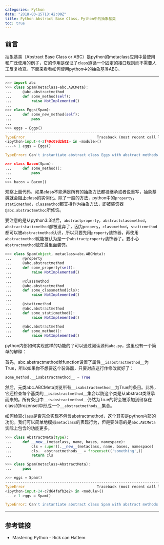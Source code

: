 ```yaml
---
categories: Python
date: "2018-03-15T10:42:00Z"
title: Python Abstract Base Class，Python中的抽象基类
toc: true
---
```


## 前言
抽象基类（Abstract Base Class or ABC）是python的metaclass应用中最使用和广泛使用的例子，它的作用是保证了class遵循一个固定的接口规则而不需要人工反复检查。下面来看看如何使用python中的抽象基类ABC。

---

```python
>>> import abc
>>> class Spam(metaclass=abc.ABCMeta):
...     @abc.abstractmethod
...     def some_method(self):
...         raise NotImplemented()
...
>>> class Eggs(Spam):
...     def some_new_method(self):
...         pass
...
>>> eggs = Eggs()
---------------------------------------------------------------------------
TypeError                                 Traceback (most recent call last)
<ipython-input-4-2f49c09d2b81> in <module>()
----> 1 eggs = Eggs()

TypeError: Can't instantiate abstract class Eggs with abstract methods some_method

>>> class Bacon(Spam):
...     def some_method():
...         pass
...
>>> bacon = Bacon()
```
观察上面代码，如果class不能满足所有的抽象方法都被继承或者说重写，抽象基类就会阻止class的实例化。除了一般的方法，python中的`property`，`staticmethod`，`classmethod`都支持作为抽象方法，即被装饰器`@abc.abstractmethod`所修饰。

要注意的是从python3.3过后，`abstractproperty`，`abstractclassmethod`，`abstractstaticmethod`都被遗弃了，因为`propery`，`classmethod`，`staticmethod`都可以被`abstractmethod`认识，所以只要先用`property`装饰器，再使用`abstractmethod`就能被认为是一个`abstractproperty`装饰器了。要小心`abstractmethod`放在最里面装饰。
```python
>>> class Spam(object, metaclass=abc.ABCMeta):
...     @property
...     @abc.abstractmethod
...     def some_property(self):
...         raise NotImplemented()
...
...     @classmethod
...     @abc.abstractmethod
...     def some_classmethod(cls):
...         raise NotImplemented()
...
...     @staticmethod
...     @abc.abstractmethod
...     def some_staticmethod():
...         raise NotImplemented()
...
...     @abc.abstractmethod
...     def some_method():
...         raise NotImplemented()
```
python内部如何实现这样的功能的？可以通过阅读源码`abc.py`，这里也有一个简单的解释：

首先，abc.abstractmethod给function设置了属性`__isabstractmethod__`为True，所以如果你不想要这个装饰器，只要对应这行作修改就好了：
```python
some_method.__isabstractmethod__ = True
```
然后，元类abc.ABCMeta浏览所有`__isabstractmethod__`为True的条目。此外，它还检查每个基类的`__isabstractmethod__`集合以防这个类是从abstract类继承而来的。所有条目中`__isabstractmethod__`仍然为True的将会被添加到储存在class的frozenset中形成一个`__abstractmethods__`集合。

如何检查`class`是否完全实现不包含abstractmethod，这个其实是python内部的功能。我们可以简单地模拟`metaclass`的表现行为，但是要注意的是`abc.ABCMeta`实际上包含的功能更多。
```python
>>> class AbstractMeta(type):
...     def __new__(metaclass, name, bases, namespace):
...         cls = super().__new__(metaclass, name, bases, namespace)
...         cls.__abstractmethods__ = frozenset(('something',))
...         return cls

>>> class Spam(metaclass=AbstractMeta):
... 	pass

>>> eggs = Spam()
---------------------------------------------------------------------------
TypeError                                 Traceback (most recent call last)
<ipython-input-24-c7d64fafb2e2> in <module>()
----> 1 eggs = Spam()

TypeError: Can't instantiate abstract class Spam with abstract methods somethingclas
```
---

## 参考链接
- Mastering Python - Rick can Hattem

